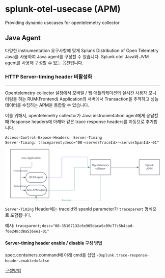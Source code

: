 # splunk-otel-usecase (APM)
Providing dynamic usecases for opentelemetry collector 


## Java Agent
다양한 instrumentation 요구사항에 맞게 Splunk Distribution of Open Telemetry Java를 사용하여 Java agent를 구성할 수 있습니다.
Splunk otel Java와 JVM agent를 사용해 구성할 수 있는 옵션입니다. 



### HTTP Server-timing header 비활성화
------
Opentelemetry collector 설정에서 모바일 / 웹 애플리케이션의 실시간 사용자 모니터링을 하는 RUM(Frontend) Application의 서버에서 Transaction을 추적하고 성능 데이터를 수집하는 APM을 통합할 수 있습니다.  <br>

이를 위해서, opentelemetry collector가 Java instrumentation agent에게 응답할 때 Response headers에 아래와 같은 trace response headers를 자동으로 추가합니다.
```
Access-Control-Expose-Headers: Server-Timing
Server-Timing: traceparent;desc="00-<serverTraceId>-<serverSpanId>-01"
```
![Serverheader](./serverheader.png)


```Server-Timing``` Header에는 traceId와 spanId parameter가 ```traceparent``` 형식으로 포함됩니다. <br>

예시:
```traceparent;desc="00-35167132c6e965daca6c09c77c5b4cad-f6e248cd8a536ee1-01"```

#### Server-timing header enable / disable 구성 방법 
spec.containers.command에 아래 cmd를 삽입 
```-Dsplunk.trace-response-header.enabled=false```

[구성방법](./java-disabling-server-trace/disabling-server-trace.yaml) <br>

